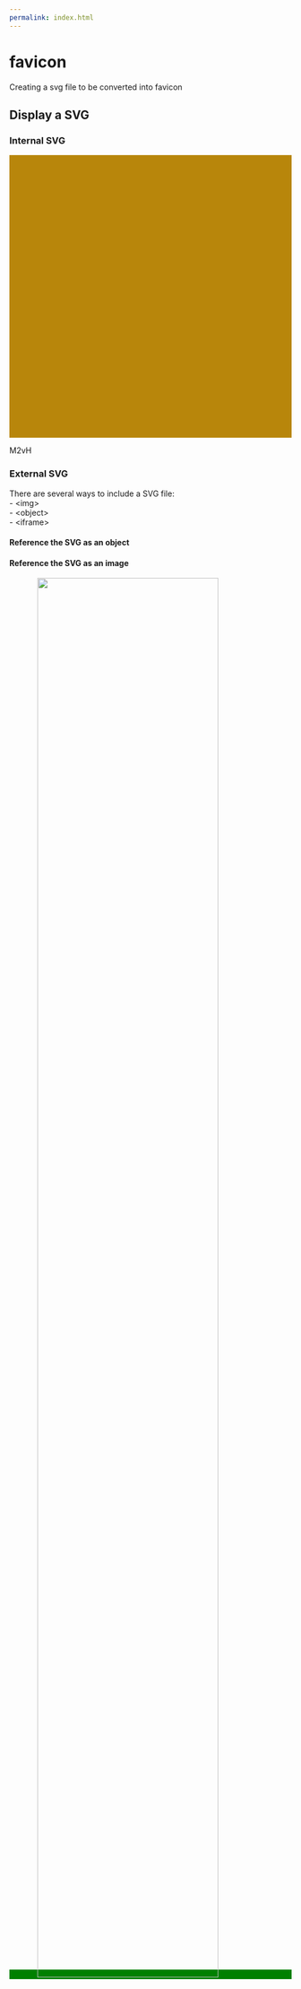 ```yaml
---
permalink: index.html
---
```

# favicon

Creating a svg file to be converted into favicon

## Display a SVG

### Internal SVG

<svg id="my_svg"
  version="1.1" 
  xmlns="http://www.w3.org/2000/svg" 
  xmlns:xlink="http://www.w3.org/1999/xlink" 
  x="0px" y="0px"
	viewBox="0 0 260 260" 
  style="background-color: darkgoldenrod;" 
  xml:space="preserve">
<style type="text/css"> @import url("m2vh_favicon.css")</style>

<style>
	#my_svg_text {
		fill: orange;
	}
</style>

<rect id="my_rect" x="5" y="5" width="250" height="250" style="background-color:green;"/>  

<text id="my_svg_text" x="10" y="130">M2vH</text>	
</svg>

### External SVG

There are several ways to include a SVG file:  
    - \<img>  
    - \<object>  
    - \<iframe>  
		
#### Reference the SVG as an object

<!-- https://raw.githubusercontent.com/M2vH/favicon/master/m2vh_favicon.svg -->
<!-- https://rawgit.com/M2vH/favicon/master/m2vh_favicon.svg -->
<object id="my_obj" data="https://rawgit.com/M2vH/favicon/master/m2vh_favicon.svg" type="image/svg+xml">
</object>

#### Reference the SVG as an image

<style>
	#my_img {
		width: 80%;
		padding-left: 10%;
		padding-right: 10%;
	}
</style>
<img id="my_img" src="https://rawgit.com/M2vH/favicon/master/m2vh_favicon.svg" >
<!-- 
style="width:80% !important;padding-left:10%;padding-right:10%;"
-->	
